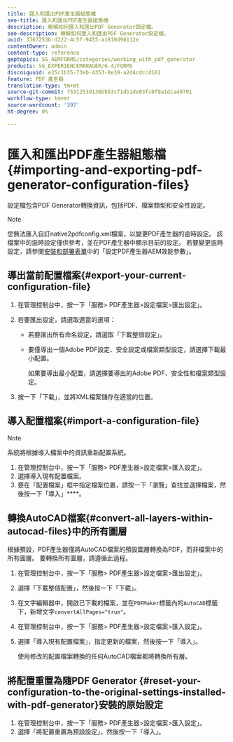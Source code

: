 ```yaml
---
title: 匯入和匯出PDF產生器組態檔
seo-title: 匯入和匯出PDF產生器組態檔
description: 瞭解如何匯入和匯出PDF Generator設定檔。
seo-description: 瞭解如何匯入和匯出PDF Generator設定檔。
uuid: 3367253b-d222-4c5f-9455-a1810d96112e
contentOwner: admin
content-type: reference
geptopics: SG_AEMFORMS/categories/working_with_pdf_generator
products: SG_EXPERIENCEMANAGER/6.4/FORMS
discoiquuid: e25c1b35-73eb-4353-8e39-a2d4cdccd101
feature: PDF 產生器
translation-type: tm+mt
source-git-commit: 75312539136bb53cf1db1de03fc0f9a1dca49791
workflow-type: tm+mt
source-wordcount: '397'
ht-degree: 0%

---
```



# 匯入和匯出PDF產生器組態檔{#importing-and-exporting-pdf-generator-configuration-files}

設定檔包含PDF Generator轉換資訊，包括PDF、檔案類型和安全性設定。

>[!NOTE]
>
>您無法匯入自訂native2pdfconfig.xml檔案，以變更PDF產生器的逾時設定。 該檔案中的逾時設定僅供參考，並在PDF產生器中顯示目前的設定。 若要變更逾時設定，請參閱[安裝和部署表單](https://www.adobe.com/go/learn_aemforms_installJBoss_63)中的「設定PDF產生器AEM效能參數」。

## 導出當前配置檔案{#export-your-current-configuration-file}

1. 在管理控制台中，按一下「服務> PDF產生器>設定檔案>匯出設定」。
1. 若要匯出設定，請選取適當的選項：

   * 若要匯出所有命名設定，請選取「下載整個設定」。
   * 要僅導出一個Adobe PDF設定、安全設定或檔案類型設定，請選擇下載最小配置。

      如果要導出最小配置，請選擇要導出的Adobe PDF、安全性和檔案類型設定。

1. 按一下「下載」，並將XML檔案儲存在適當的位置。

## 導入配置檔案{#import-a-configuration-file}

>[!NOTE]
>
>系統將根據導入檔案中的資訊重新配置系統。

1. 在管理控制台中，按一下「服務> PDF產生器>設定檔案>匯入設定」。
1. 選擇導入現有配置檔案。
1. 要在「配置檔案」框中指定檔案位置，請按一下「瀏覽」查找並選擇檔案，然後按一下「導入」****。

## 轉換AutoCAD檔案{#convert-all-layers-within-autocad-files}中的所有圖層

根據預設，PDF產生器僅將AutoCAD檔案的預設圖層轉換為PDF，而非檔案中的所有圖層。 要轉換所有圖層，請遵循此過程。

1. 在管理控制台中，按一下「服務> PDF產生器>設定檔案>匯出設定」。
1. 選擇「下載整個配置」，然後按一下「下載」。
1. 在文字編輯器中，開啟已下載的檔案，並在`PDFMaker`標籤內的`AutoCAD`標籤下，新增文字`convertAllPages="true"`。
1. 在管理控制台中，按一下「服務> PDF產生器>設定檔案>匯入設定」。
1. 選擇「導入現有配置檔案」，指定更新的檔案，然後按一下「導入」。

   使用修改的配置檔案轉換的任何AutoCAD檔案都將轉換所有層。

## 將配置重置為隨PDF Generator {#reset-your-configuration-to-the-original-settings-installed-with-pdf-generator}安裝的原始設定

1. 在管理控制台中，按一下「服務> PDF產生器>設定檔案>匯入設定」。
1. 選擇「將配置重置為預設設定」，然後按一下「導入」。

